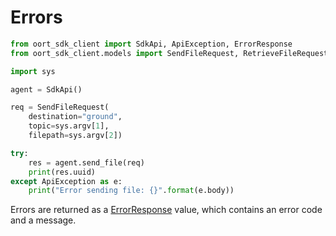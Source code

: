 # Errors

```python
from oort_sdk_client import SdkApi, ApiException, ErrorResponse
from oort_sdk_client.models import SendFileRequest, RetrieveFileRequest

import sys

agent = SdkApi()

req = SendFileRequest(
    destination="ground",
    topic=sys.argv[1],
    filepath=sys.argv[2])

try:
    res = agent.send_file(req)
    print(res.uuid)
except ApiException as e:
    print("Error sending file: {}".format(e.body))
```

Errors are returned as a [ErrorResponse](errorresponse) value,
which contains an error code and a message.  
